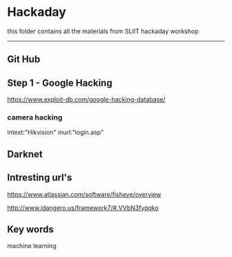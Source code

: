 # Hackaday
this folder contains all the materials from SLIIT hackaday workshop

---
## Git Hub


## Step 1 - Google Hacking

https://www.exploit-db.com/google-hacking-database/

### camera hacking

 intext:"Hikvision" inurl:"login.asp"
 

## Darknet
 
## Intresting url's

https://www.atlassian.com/software/fisheye/overview

http://www.idangero.us/framework7/#.VVbN3fyqqko


## Key words

machine learning







